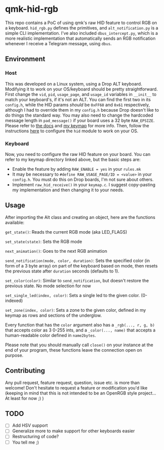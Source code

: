 # qmk-hid-rgb

This repo contains a PoC of using qmk's raw HID feature to control RGB on a keyboard. `hid_rgb.py` defines the primitives, and `alt_notification.py` is a simple CLI implementation. I've also included `dbus_intercept.py`, which is a more realistic implementation that automatically sends an RGB notification whenever I receive a Telegram message, using `dbus`.

## Environment

### Host

This was developed on a Linux system, using a Drop ALT keyboard. Modifying it to work on your OS/keyboard should be pretty straightforward. First change the `vid`, `pid`, `usage_page`, and `usage_id` variables in `__init__` to match your keyboard's, if it's not an ALT. You can find the first two in its `config.h`, while the HID params *should* be `0xFF60` and `0x61` respectively, although I had to override them in my `config.h` because Drop doesn't like to do things the standard way. You may also need to change the hardcoded message length in `pad_message()` if your board uses a 32 byte `RAW_EPSIZE`. Please refer to [the docs](https://docs.qmk.fm/using-qmk/software-features/feature_rawhid) and [my keymap](https://github.com/Drugantibus/qmk_firmware/tree/master/keyboards/massdrop/alt/keymaps/drugo) for more info. Then, follow the instructions [here](https://pypi.org/project/hid/) to configure the `hid` module to work on your OS.

### Keyboard

Now, you need to configure the raw HID feature on your board. You can refer to my keymap directory linked above, but the basic steps are:

* Enable the feature by adding `RAW_ENABLE = yes` in your `rules.mk`
* It may be necessary to `#define RAW_USAGE_PAGE/ID = <value>` in your `config.h`. You must do this on Drop boards, I'm not sure about others.
* Implement `raw_hid_receive()` in your `keymap.c`. I suggest copy-pasting my implementation and then changing it to your needs.

## Usage

After importing the Alt class and creating an object, here are the functions available:

`get_state()`: Reads the current RGB mode (aka LED_FLAGS)

`set_state(state)`: Sets the RGB mode

`next_animation()`: Goes to the next RGB animation

`send_notification(mode, color, duration)`: Sets the specified color (in form of a 3 byte array) on part of the keyboard based on mode, then resets the previous state after `duration` seconds (defaults to 1).

`set_color(color)`: Similar to `send_notification`, but doesn't restore the previous state. No mode selection for now

`set_single_led(index, color)`: Sets a single led to the given color. (0-indexed)

`set_zone(index, color)`: Sets a zone to the given color, defined in my keymap as rows and sections of the underglow.

Every function that has the `color` argument also has a `_rgb(..., r, g, b)` that accepts color as 3 0-255 ints, and a `_color(..., name)` that accepts a human-readable color defined in `name2bytes`.

 Please note that you should manually call `close()` on your instance at the end of your program, these functions leave the connection open on purpose.

## Contributing
Any pull request, feature request, question, issue etc. is more than welcome! Don't hesitate to request a feature or modification you'd like (keeping in mind that this is not intended to be an OpenRGB style project... At least for now ;) )

## TODO
- [ ] Add HSV support
- [ ] Generalize more to make support for other keyboards easier
- [ ] Restructuring of code?
- [ ] You tell me ;)  